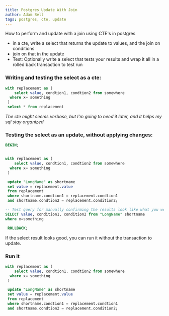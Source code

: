 ```yaml
---
title: Postgres Update With Join
author: Adam Bell
tags: postgres, cte, update
---
```


How to perform and update with a join using CTE's in postgres

* in a cte, write a select that returns the update to values, and the join on conditions
* join on that in the update
* Test: Optionally write a select that tests your results and wrap it all in a rolled back transaction to test run

<!--more-->
### Writing and testing the select as a cte:

``` sql
with replacement as (
	select value, condtion1, condtion2 from somewhere
  where x= something
 )
 select * from replacement
```
*The cte might seems verbose, but I'm going to need it later, and it helps my sql stay organized*

### Testing the select as an update, without applying changes:
``` sql
BEGIN;


with replacement as (
	select value, condtion1, condtion2 from somewhere
  where x= something
 )

 update "LongName" as shortname
 set value = replacement.value
 from replacement
 where shortname.condtion1 = replacement.condtion1
 and shortname.condtion2 = replacement.condition2;

-- Test query for manually confirming the results look like what you were expecting
SELECT value, condition1, condition2 from "LongName" shortname
where x=something

 ROLLBACK;

```

If the select result looks good, you can run it without the transaction to update.

### Run it
``` sql
with replacement as (
	select value, condtion1, condtion2 from somewhere
  where x= something
 )

 update "LongName" as shortname
 set value = replacement.value
 from replacement
 where shortname.condtion1 = replacement.condtion1
 and shortname.condtion2 = replacement.condition2;

```
